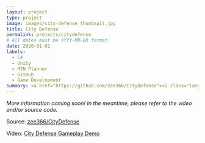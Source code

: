 ```yaml
---
layout: project
type: project
image: images/city-defense_thumbnail.jpg
title: City Defense
permalink: projects/citydefense
# All dates must be YYYY-MM-DD format!
date: 2020-01-01
labels:
  - C#
  - Unity
  - HTN Planner
  - GitHub
  - Game Development
summary: <a href="https://github.com/zee366/CityDefense"><i class="large github icon "></i></a><a href="https://www.youtube.com/watch?v=AyalH6pdn0c"><i class="large youtube icon "></i></a>A 3D real-time strategy where you're tasked with defending a city from civil unrest.
---
```

*More information coming soon! In the meantime, please refer to the video and/or source code.*  

Source: <a href="https://github.com/zee366/CityDefense"><i class="large github icon"></i>zee366/CityDefense</a>  

Video: <a href="https://www.youtube.com/watch?v=AyalH6pdn0c"><i class="large youtube icon "></i>City Defense Gameplay Demo</a>